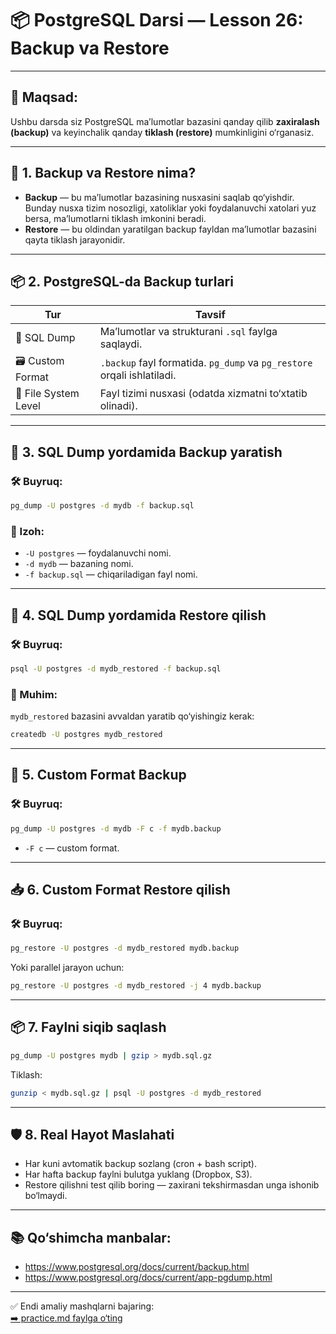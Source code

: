 # 📦 PostgreSQL Darsi — Lesson 26: Backup va Restore

---

## 🎯 Maqsad:
Ushbu darsda siz PostgreSQL ma’lumotlar bazasini qanday qilib **zaxiralash (backup)** va keyinchalik qanday **tiklash (restore)** mumkinligini o‘rganasiz.

---

## 🧩 1. Backup va Restore nima?

- **Backup** — bu ma’lumotlar bazasining nusxasini saqlab qo‘yishdir. Bunday nusxa tizim nosozligi, xatoliklar yoki foydalanuvchi xatolari yuz bersa, ma’lumotlarni tiklash imkonini beradi.
- **Restore** — bu oldindan yaratilgan backup fayldan ma’lumotlar bazasini qayta tiklash jarayonidir.

---

## 📦 2. PostgreSQL-da Backup turlari

| Tur | Tavsif |
|-----|--------|
| 📄 SQL Dump | Ma’lumotlar va strukturani `.sql` faylga saqlaydi. |
| 🗃 Custom Format | `.backup` fayl formatida. `pg_dump` va `pg_restore` orqali ishlatiladi. |
| 💾 File System Level | Fayl tizimi nusxasi (odatda xizmatni to‘xtatib olinadi). |

---

## 🔧 3. SQL Dump yordamida Backup yaratish

### 🛠 Buyruq:
```bash
pg_dump -U postgres -d mydb -f backup.sql
```

### 📝 Izoh:
- `-U postgres` — foydalanuvchi nomi.
- `-d mydb` — bazaning nomi.
- `-f backup.sql` — chiqariladigan fayl nomi.

---

## 🧾 4. SQL Dump yordamida Restore qilish

### 🛠 Buyruq:
```bash
psql -U postgres -d mydb_restored -f backup.sql
```

### 📌 Muhim:
`mydb_restored` bazasini avvaldan yaratib qo‘yishingiz kerak:
```bash
createdb -U postgres mydb_restored
```

---

## 📁 5. Custom Format Backup

### 🛠 Buyruq:
```bash
pg_dump -U postgres -d mydb -F c -f mydb.backup
```

- `-F c` — custom format.

---

## 📥 6. Custom Format Restore qilish

### 🛠 Buyruq:
```bash
pg_restore -U postgres -d mydb_restored mydb.backup
```

Yoki parallel jarayon uchun:
```bash
pg_restore -U postgres -d mydb_restored -j 4 mydb.backup
```

---

## 📦 7. Faylni siqib saqlash

```bash
pg_dump -U postgres mydb | gzip > mydb.sql.gz
```

Tiklash:
```bash
gunzip < mydb.sql.gz | psql -U postgres -d mydb_restored
```

---

## 🛡️ 8. Real Hayot Maslahati

- Har kuni avtomatik backup sozlang (cron + bash script).
- Har hafta backup faylni bulutga yuklang (Dropbox, S3).
- Restore qilishni test qilib boring — zaxirani tekshirmasdan unga ishonib bo‘lmaydi.

---

## 📚 Qo‘shimcha manbalar:
- https://www.postgresql.org/docs/current/backup.html
- https://www.postgresql.org/docs/current/app-pgdump.html

---

✅ Endi amaliy mashqlarni bajaring:  
[➡️ practice.md faylga o‘ting](practice.md)